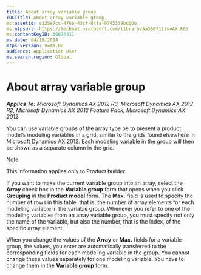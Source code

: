 ```yaml
---
title: About array variable group
TOCTitle: About array variable group
ms:assetid: c325e7cc-476b-43cf-84fa-9743339bd00e
ms:mtpsurl: https://technet.microsoft.com/library/Aa550711(v=AX.60)
ms:contentKeyID: 36676411
ms.date: 04/18/2014
mtps_version: v=AX.60
audience: Application User
ms.search.region: Global
---
```


# About array variable group 


_**Applies To:** Microsoft Dynamics AX 2012 R3, Microsoft Dynamics AX 2012 R2, Microsoft Dynamics AX 2012 Feature Pack, Microsoft Dynamics AX 2012_

You can use variable groups of the array type be to present a product model’s modeling variables in a grid, similar to the grids found elsewhere in Microsoft Dynamics AX 2012. Each modeling variable in the group will then be shown as a separate column in the grid.


> [!NOTE]
> <P>This information applies only to Product builder.</P>



If you want to make the current variable group into an array, select the **Array** check box in the **Variable group** form that opens when you click **Grouping** in the **Product model** form. The **Max.** field is used to specify the number of rows in this table, that is, the number of array elements for each modeling variable in the variable group. Whenever you refer to one of the modeling variables from an array variable group, you must specify not only the name of the variable, but also the number, that is the index, of the specific array element.

When you change the values of the **Array** or **Max.** fields for a variable group, the values, you enter are automatically transferred to the corresponding fields for each modeling variable in the group. You cannot change these values separately for one modeling variable. You have to change them in the **Variable group** form.

  


